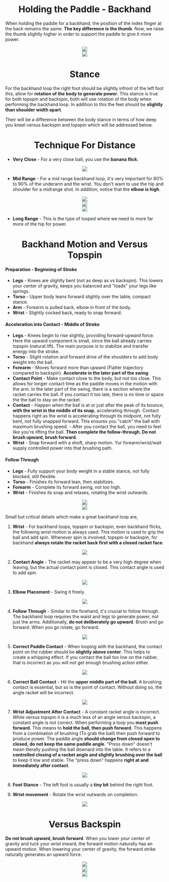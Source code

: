 <div align="center">
    <h1> Holding the Paddle - Backhand </h1>
</div>

When holding the paddle for a backhand, the position of the index finger at the back remains the same. **The key difference is the thumb**. Now, we raise the thumb slightly higher in order to support the paddle to give it more power.

<div align="center">
    <img src="./images/55.png/">
</div>

<div align="center">
    <img src="./images/56.png/">
</div>

<div align="center">
    <h1> Stance </h1>
</div>

For the backhand loop the right foot should be slightly infront of the left foot this, allow for **rotation of the body to generate power**. This stance is true for both topspin and backspin, both will use rotation of the body when performing the backhand loop. In addition to this the feet should be **slightly than shoulder width apart**.

Their will be a difference between the body stance in terms of how deep you kneel versus backspin and topspin which will be addressed below.

<div align="center">
    <h1> Technique For Distance </h1>
</div>

- **Very Close** - For a very close ball, you use the **banana flick**.

<div align='center'>
    <img src='images/zhang_jike_11.gif'>
</div>

- **Mid Range** - For a mid range backhand loop, it's very important for 80% to 90% of the underarm and the wrist. You don't want to use the hip and shoulder for a midrange shot. In addition, notice that the **elbow is high**.

<div align='center'>
    <img src='images/anders_lind_backhand_1.gif'>
</div>

<div align='center'>
    <img src='images/ma_long_backhand_1.gif'>
</div>

<div align='center'>
    <img src='images/zhang_jike_backhand_10.gif'>
</div>

- **Long Range** - This is the type of looped where we need to more far more of the hip for power.

<div align="center">
    <h1> Backhand Motion and Versus Topspin </h1>
</div>

#### Preparation - Beginning of Stroke

- **Legs** - Knees are slightly bent (not as deep as vs backspin). This lowers your center of gravity, keeps you balanced and "loads" your legs like springs.
- **Torso** - Upper body leans forward slightly over the table, compact stance.
- **Arm** - Forearm is pulled back, elbow in front of the body.
- **Wrist** - Slightly cocked back, ready to snap forward.

#### Acceleration into Contact - Middle of Stroke

- **Legs** - Knees begin to rise slightly, providing forward-upward force. Here the upward component is small, since the ball already carries topspin (natural lift). The main purpose is to stabilize and transfer energy into the stroke.
- **Torso** - Slight rotation and forward drive of the shoulders to add body weight into the ball.
- **Forearm** - Moves forward more than upward (Flatter trajectory compared to backspin). **Accelerate in the later part of the swing**.
- **Contact Point** - Make contact close to the body, but not too close. This allows for longer contact time as the paddle moves in the motion with the arm. In the later part of the swing, there is a section where the racket carries the ball. If you contact it too late, there is no time or space the the ball to stay on the racket.
- **Contact** - Happen when the ball is at or just after the peak of its bounce, **with the wrist in the middle of its snap**, accelerating through. Contact happens right as the wrist is accelerating through its midpoint, not fully bent, not fully snapped forward. This ensures you "catch" the ball with maximum brushing speed. - After you contact the ball, you need to feel like you're lifting the ball. **Then complete the follow-through. Do not brush upward, brush forward**.
- **Wrist** - Snap forward with a shoft, sharp motion. Yur forearm/wrist/wait supply controlled power into that brushing path.

#### Follow Through

- **Legs** - Fully support your body weight in a stable stance, not fully blocked, still flexible.
- **Torso** - Finishes its forward lean, then stabilizes.
- **Forearm** - Complete its forward swing, not too high.
- **Wrist** - Finishes its snap and relaxes, rotating the wrist outwards.

<div align='center'>
    <img src='images/zhang_jike_backhand_form.gif'>
</div>

<div align='center'>
    <img src='images/zhang_jike_backhand_form_2.gif'>
</div>

Small but critical details which make a great backhand loop are,

1. **Wrist** - For backhand loops, topspin or backspin, even backhand flicks, the following wrist motion is always used. This motion is used to grip the ball and add spin. Whenever spin is involved, topspin or backspin, for backhand **always rotate the racket back first with a closed racket face**.

<div align='center'>
    <img src='images/backhand_wrist_rotation.gif'>
</div>

2. **Contact Angle** - The racket may appear to be a very high degree when leaving, but the actual contact point is closed. This contact angle is used to add spin.

<div align='center'>
    <img src='images/60.png'>
</div>

3. **Elbow Placement** - Swing it freely.

<div align='center'>
    <img src='images/zhang_jike_backhand_form_5.gif'>
</div>

4. **Follow Through** - Similar to the forehand, it's crucial to follow through. The backhand loop requires the waist and legs to generate power, not just the arms. Additionally, **do not deliberately go upward**. Brush and go forward. When you go rotate, go forward.

<div align='center'>
    <img src='images/zhang_jike_backhand_form_6.gif'>
</div>

5. **Correct Paddle Contact** - When looping with the backhand, the contact point on the rubber should be **slightly above center**. This helps to create a whipping effect. If you contact the ball too low on the rubber, that is incorrect as you will not get enough brushing action either.

<div align='center'>
    <img src='images/backhand_contact_point.png'>
</div>

6. **Correct Ball Contact** - Hit the **upper middle part of the ball**. A brushing contact is essential, but so is the point of contact. Without doing so, the angle racket will be incorrect.

<div align='center'>
    <img src='images/backhand_contact_angle.gif'>
</div>

7. **Wrist Adjustment After Contact** - A constant racket angle is incorrect. While versus topspin it is a much less of an angle versus backspin, a constant angle is not correct. When performing a loop you **must push forward**. This means to **hold the ball, then push forward**. This happens from a combination of brushing (To grab the ball) then push forward to produce power. The paddle angle **should change from closed open to closed, do not keep the same paddle angle**. "Press down" doesn't mean literally pushing the ball downard into the table. It refers to a **controlled closing of a racket angle and slightly brushing over the ball** to keep it low and stable. The "press down" happens **right at and immediately after contact**.

<div align='center'>
    <img src='images/backhand_wrist_rotation.gif'>
</div>

8. **Foot Stance** - The left foot is usually a **tiny bit** behind the right foot.

9. **Wrist movement** - Rotate the wrist outwards on completion.

<div align='center'>
    <img src='images/zhang_jike_backhand_form_7.gif'>
</div>

<div align="center">
    <h1> Versus Backspin </h1>
</div>

**Do not brush upward, brush forward**. When you lower your center of gravity and tuck your wrist inward, the forward motion naturally has an upward motion. When lowering your center of gravity, the forward strike naturally generates an upward force.

<div align='center'>
    <img src='images/zhang_jike_backhand_form_3.gif'>
</div>

<div align='center'>
    <img src='images/zhang_jike_backhand_form_4.gif'>
</div>

<div align="center">
    <img src='images/59.png'>
</div>
